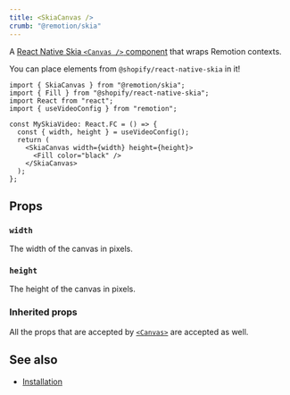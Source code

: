 ```yaml
---
title: <SkiaCanvas />
crumb: "@remotion/skia"
---
```


A [React Native Skia `<Canvas />` component](https://shopify.github.io/react-native-skia/docs/canvas/overview) that wraps Remotion contexts.

You can place elements from `@shopify/react-native-skia` in it!

```tsx twoslash
import { SkiaCanvas } from "@remotion/skia";
import { Fill } from "@shopify/react-native-skia";
import React from "react";
import { useVideoConfig } from "remotion";

const MySkiaVideo: React.FC = () => {
  const { width, height } = useVideoConfig();
  return (
    <SkiaCanvas width={width} height={height}>
      <Fill color="black" />
    </SkiaCanvas>
  );
};
```

## Props

### `width`

The width of the canvas in pixels.

### `height`

The height of the canvas in pixels.

### Inherited props

All the props that are accepted by [`<Canvas>`](https://shopify.github.io/react-native-skia/docs/canvas/overview) are accepted as well.

## See also

- [Installation](/docs/skia)
